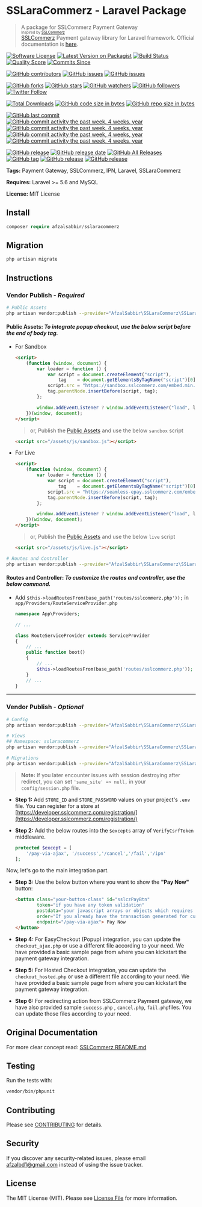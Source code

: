 # SSLaraCommerz - Laravel Package

> A package for SSLCommerz Payment Gateway \
<sub><sup>Inspired by [SSLCommerz](https://github.com/sslcommerz/SSLCommerz-Laravel)</sup></sub> \
[SSLCommerz](https://www.sslcommerz.com) Payment gateway library for Laravel framework. Official documentation is [here](https://developer.sslcommerz.com/docs.html).

[![Software License](https://img.shields.io/badge/license-MIT-brightgreen.svg?style=flat-square)](LICENSE.md)
[![Latest Version on Packagist](https://img.shields.io/packagist/v/afzalsabbir/sslaracommerz.svg?style=flat-square)](https://packagist.org/packages/afzalsabbir/sslaracommerz)
[![Build Status](https://img.shields.io/travis/afzalsabbir/sslaracommerz/master.svg?style=flat-square)](https://travis-ci.org/afzalsabbir/sslaracommerz)
[![Quality Score](https://img.shields.io/scrutinizer/g/afzalsabbir/sslaracommerz.svg?style=flat-square)](https://scrutinizer-ci.com/g/afzalsabbir/sslaracommerz)
[![Commits Since](https://img.shields.io/github/commits-since/afzalsabbir/sslaracommerz/v0.0.1-alpha-0.svg?style=flat-square)]()

[![GitHub contributors](https://img.shields.io/github/contributors/afzalsabbir/sslaracommerz.svg?style=flat-square)]()
[![GitHub issues](https://img.shields.io/github/issues/afzalsabbir/sslaracommerz.svg?style=flat-square)]()
[![GitHub issues](https://img.shields.io/github/issues-closed/afzalsabbir/sslaracommerz.svg?style=flat-square)]()

[![GitHub forks](https://img.shields.io/github/forks/afzalsabbir/sslaracommerz.svg?style=flat-square)]()
[![GitHub stars](https://img.shields.io/github/stars/afzalsabbir/sslaracommerz.svg?style=flat-square)]()
[![GitHub watchers](https://img.shields.io/github/watchers/afzalsabbir/sslaracommerz.svg?style=social&label=Watch)]()
[![GitHub followers](https://img.shields.io/github/followers/afzalsabbir.svg?style=social&label=Follow)]()
[![Twitter Follow](https://img.shields.io/twitter/follow/afzalsabbir.svg?style=social)]()

[![Total Downloads](https://img.shields.io/packagist/dt/afzalsabbir/sslaracommerz.svg?style=flat-square)](https://packagist.org/packages/afzalsabbir/sslaracommerz)
[![GitHub code size in bytes](https://img.shields.io/github/languages/code-size/afzalsabbir/sslaracommerz.svg?style=flat-square)]()
[![GitHub repo size in bytes](https://img.shields.io/github/repo-size/afzalsabbir/sslaracommerz.svg?style=flat-square)]()

[![GitHub last commit](https://img.shields.io/github/last-commit/afzalsabbir/sslaracommerz.svg?style=flat-square)]()
[![GitHub commit activity the past week, 4 weeks, year](https://img.shields.io/github/commit-activity/y/afzalsabbir/sslaracommerz.svg?style=flat-square)]()
[![GitHub commit activity the past week, 4 weeks, year](https://img.shields.io/github/commit-activity/m/afzalsabbir/sslaracommerz.svg?style=flat-square)]()
[![GitHub commit activity the past week, 4 weeks, year](https://img.shields.io/github/commit-activity/w/afzalsabbir/sslaracommerz.svg?style=flat-square)]()
[![GitHub commit activity the past week, 4 weeks, year](https://img.shields.io/github/commit-activity/d/afzalsabbir/sslaracommerz.svg?style=flat-square)]()

[![GitHub release](https://img.shields.io/github/release/afzalsabbir/sslaracommerz.svg?style=flat-square)]()
[![GitHub release date](https://img.shields.io/github/release-date/afzalsabbir/sslaracommerz.svg?style=flat-square)]()
[![GitHub All Releases](https://img.shields.io/github/downloads/afzalsabbir/sslaracommerz/total.svg?style=flat-square)]()
[![GitHub tag](https://img.shields.io/github/tag/afzalsabbir/sslaracommerz.svg?style=flat-square)]()
[![GitHub release](https://img.shields.io/github/release-date-pre/afzalsabbir/sslaracommerz.svg?style=flat-square)]()
[![GitHub release](https://img.shields.io/github/release-date/afzalsabbir/sslaracommerz.svg?style=flat-square)]()

__Tags:__ Payment Gateway, SSLCommerz, IPN, Laravel, SSLaraCommerz

__Requires:__  Laravel >= 5.6 and MySQL

__License:__ MIT License

## Install

```php
composer require afzalsabbir/sslaracommerz
```

## Migration

```php
php artisan migrate
```

## Instructions

### Vendor Publish - _Required_

<span id="public-assets">

```bash
# Public Assets
php artisan vendor:publish --provider="AfzalSabbir\SSLaraCommerz\SSLaraCommerzServiceProvider" --tag="public-assets"
```

</span>

#### **Public Assets**: _To integrate popup checkout, use the below script before the end of body tag._

- For Sandbox

    ```html
    <script>
        (function (window, document) {
            var loader = function () {
                var script = document.createElement("script"),
                    tag    = document.getElementsByTagName("script")[0];
                script.src = "https://sandbox.sslcommerz.com/embed.min.js?" + Math.random().toString(36).substring(7);
                tag.parentNode.insertBefore(script, tag);
            };
    
            window.addEventListener ? window.addEventListener("load", loader, false) : window.attachEvent("onload", loader);
        })(window, document);
    </script>
    ```

  > or, Publish the [Public Assets](#public-assets) and use the below `sandbox` script

    ```html
    <script src="/assets/js/sandbox.js"></script>
    ```

- For Live

    ```html
    <script>
        (function (window, document) {
            var loader = function () {
                var script = document.createElement("script"),
                    tag    = document.getElementsByTagName("script")[0];
                script.src = "https://seamless-epay.sslcommerz.com/embed.min.js?" + Math.random().toString(36).substring(7);
                tag.parentNode.insertBefore(script, tag);
            };
    
            window.addEventListener ? window.addEventListener("load", loader, false) : window.attachEvent("onload", loader);
        })(window, document);
    </script>
    ```

  > or, Publish the [Public Assets](#public-assets) and use the below `live` script

    ```html
    <script src="/assets/js/live.js"></script>
    ``` 

<span id="routes-controller">

```bash
# Routes and Controller
php artisan vendor:publish --provider="AfzalSabbir\SSLaraCommerz\SSLaraCommerzServiceProvider" --tag="routes-controller"
```

</span>

#### **Routes and Controller**: _To customize the routes and controller, use the below command._
- Add `$this->loadRoutesFrom(base_path('routes/sslcommerz.php'));` in `app/Providers/RouteServiceProvider.php`
    ```php
    namespace App\Providers;
    
    // ...
    
    class RouteServiceProvider extends ServiceProvider
    {
        // ...
        public function boot()
        {
            // ...
            $this->loadRoutesFrom(base_path('routes/sslcommerz.php'));
        }
        // ...
    }
    ```
  
---

### Vendor Publish - _Optional_

<span id="config-views-migrations">

```bash
# Config
php artisan vendor:publish --provider="AfzalSabbir\SSLaraCommerz\SSLaraCommerzServiceProvider" --tag="config"

# Views
## Namespace: sslaracommerz
php artisan vendor:publish --provider="AfzalSabbir\SSLaraCommerz\SSLaraCommerzServiceProvider" --tag="views"

# Migrations
php artisan vendor:publish --provider="AfzalSabbir\SSLaraCommerz\SSLaraCommerzServiceProvider" --tag="migrations"
```
</span>

> __Note:__ If you later encounter issues with session destroying after redirect, you can
  set ```'same_site' => null,``` in your `config/session.php` file.


* __Step 1:__ Add `STORE_ID` and `STORE_PASSWORD` values on your project's `.env` file. You can register for a store
  at [https://developer.sslcommerz.com/registration/](https://developer.sslcommerz.com/registration/)

* __Step 2:__ Add the below routes into the `$excepts` array of `VerifyCsrfToken` middleware.

    ```php
    protected $except = [
        '/pay-via-ajax', '/success','/cancel','/fail','/ipn'
    ];
    ```

Now, let's go to the main integration part.

* __Step 3:__ Use the below button where you want to show the **"Pay Now"** button:

    ```html
    <button class="your-button-class" id="sslczPayBtn"
            token="if you have any token validation"
            postdata="your javascript arrays or objects which requires in backend"
            order="If you already have the transaction generated for current order"
            endpoint="/pay-via-ajax"> Pay Now
    </button>
    ```
* __Step 4:__ For EasyCheckout (Popup) integration, you can update the `checkout_ajax.php` or use a different file
  according to your need. We have provided a basic sample page from where you can kickstart the payment gateway
  integration.

* __Step 5:__ For Hosted Checkout integration, you can update the `checkout_hosted.php` or use a different file
  according to your need. We have provided a basic sample page from where you can kickstart the payment gateway
  integration.

* __Step 6:__ For redirecting action from SSLCommerz Payment gateway, we have also provided sample `success.php`
  , `cancel.php`, `fail.php`files. You can update those files according to your need.

## Original Documentation

For more clear concept
read: [SSLCommerz README.md](https://github.com/sslcommerz/SSLCommerz-Laravel/blob/master/README.md)

## Testing

Run the tests with:

```bash
vendor/bin/phpunit
```

## Contributing

Please see [CONTRIBUTING](CONTRIBUTING.md) for details.

## Security

If you discover any security-related issues, please email afzalbd1@gmail.com instead of using the issue tracker.

## License

The MIT License (MIT). Please see [License File](LICENSE.md) for more information.
